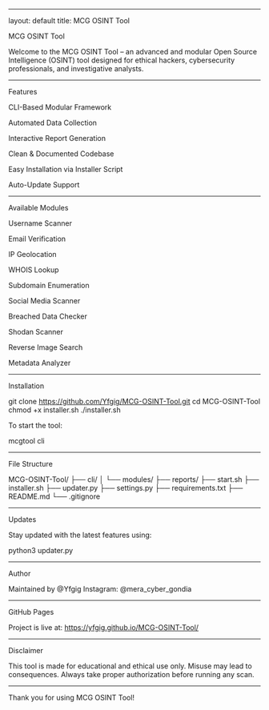 
---

layout: default title: MCG OSINT Tool

MCG OSINT Tool

Welcome to the MCG OSINT Tool – an advanced and modular Open Source Intelligence (OSINT) tool designed for ethical hackers, cybersecurity professionals, and investigative analysts.


---

Features

CLI-Based Modular Framework

Automated Data Collection

Interactive Report Generation

Clean & Documented Codebase

Easy Installation via Installer Script

Auto-Update Support



---

Available Modules

Username Scanner

Email Verification

IP Geolocation

WHOIS Lookup

Subdomain Enumeration

Social Media Scanner

Breached Data Checker

Shodan Scanner

Reverse Image Search

Metadata Analyzer



---

Installation

git clone https://github.com/Yfgig/MCG-OSINT-Tool.git
cd MCG-OSINT-Tool
chmod +x installer.sh
./installer.sh

To start the tool:

mcgtool cli


---

File Structure

MCG-OSINT-Tool/
├── cli/
│   └── modules/
├── reports/
├── start.sh
├── installer.sh
├── updater.py
├── settings.py
├── requirements.txt
├── README.md
└── .gitignore


---

Updates

Stay updated with the latest features using:

python3 updater.py


---

Author

Maintained by @Yfgig
Instagram: @mera_cyber_gondia


---

GitHub Pages

Project is live at: https://yfgig.github.io/MCG-OSINT-Tool/


---

Disclaimer

This tool is made for educational and ethical use only. Misuse may lead to consequences. Always take proper authorization before running any scan.


---

Thank you for using MCG OSINT Tool!


